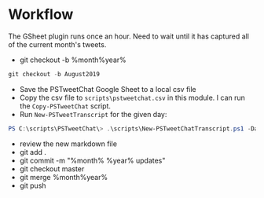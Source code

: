 # Workflow

The GSheet plugin runs once an hour. Need to wait until it has captured all of the current month's tweets.

+ git checkout -b %month%year%

```powershell
git checkout -b August2019
```

+ Save the PSTweetChat Google Sheet to a local csv file
+ Copy the csv file to `scripts\pstweetchat.csv` in this module. I can run the `Copy-PSTweetChat` script.
+ Run `New-PSTweetTranscript` for the given day:

```powershell
PS C:\scripts\PSTweetChat\> .\scripts\New-PSTweetChatTranscript.ps1 -Date "1/3/2020"
```

+ review the new markdown file
+ git add .
+ git commit -m "%month% %year% updates"
+ git checkout master
+ git merge %month%year%
+ git push
